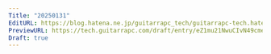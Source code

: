 ```yaml
---
Title: "20250131"
EditURL: https://blog.hatena.ne.jp/guitarrapc_tech/guitarrapc-tech.hatenablog.com/atom/entry/6802418398324856800
PreviewURL: https://tech.guitarrapc.com/draft/entry/eZ1mu21NwuCIvN49cmefA8xuxic
Draft: true
---
```


